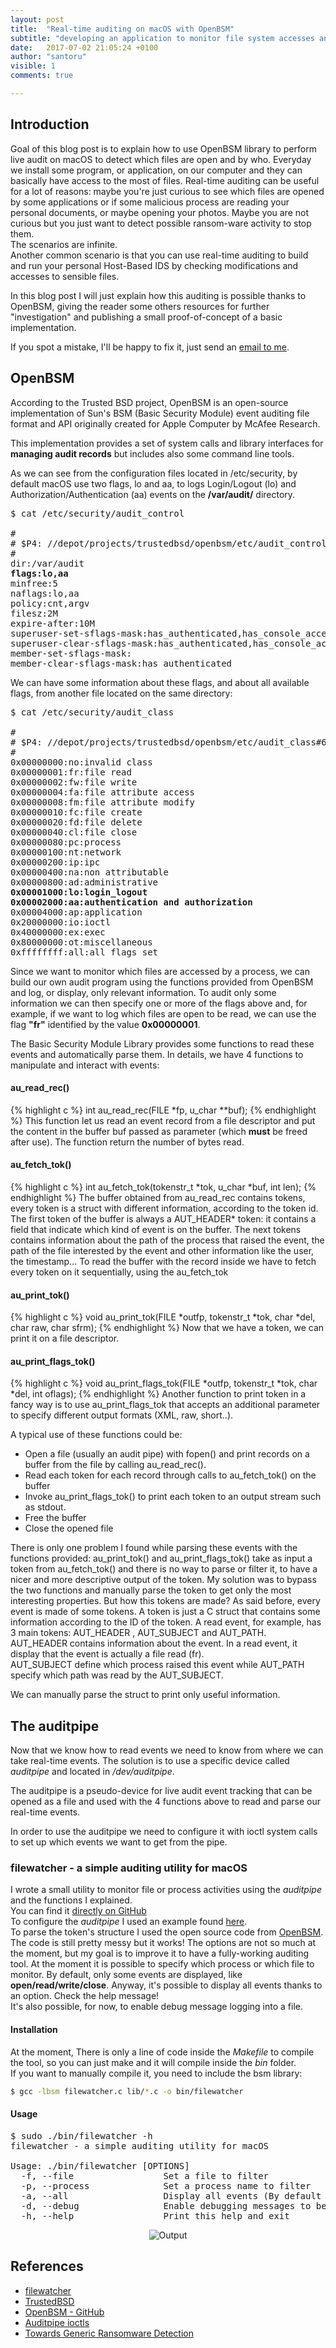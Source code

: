 ```yaml
---
layout: post
title:  "Real-time auditing on macOS with OpenBSM"
subtitle: "developing an application to monitor file system accesses and activities for every application"
date:   2017-07-02 21:05:24 +0100
author: "santoru"
visible: 1
comments: true

---
```


## Introduction
Goal of this blog post is to explain how to use OpenBSM library to perform live audit on macOS to detect which files are open and by who.
Everyday we install some program, or application, on our computer and they can basically have access to the most of files.
Real-time auditing can be useful for a lot of reasons: maybe you're just curious to see which files are opened by some applications or if some malicious process are reading your personal documents, or maybe opening your photos. Maybe you are not curious but you just want to detect possible ransom-ware activity to stop them.<br/>
The scenarios are infinite.<br/>
Another common scenario is that you can use real-time auditing to build and run your personal Host-Based IDS by checking  modifications and accesses to sensible files.

In this blog post I will just explain how this auditing is possible thanks to OpenBSM, giving the reader some others resources for further "investigation" and publishing a small proof-of-concept of a basic implementation.

If you spot a mistake, I'll be happy to fix it, just send an [email to me](mailto:santoru@pm.me).


## OpenBSM
According to the Trusted BSD project, OpenBSM is an open-source implementation of Sun's BSM (Basic Security Module) event auditing file format and API originally created for Apple Computer by McAfee Research.

This implementation provides a set of system calls and library interfaces for **managing audit records** but includes also some command line tools.

As we can see from the configuration files located in <span class="mon">/etc/security</span>, by default macOS use two flags, <span class="mon">lo</span> and <span class="mon">aa</span>, to logs Login/Logout (lo) and Authorization/Authentication (aa) events on the <span class="mon">**/var/audit/**</span> directory.

<pre class="highlight">
$ cat /etc/security/audit_control

#
# $P4: //depot/projects/trustedbsd/openbsm/etc/audit_control#8 $
#
dir:/var/audit
<b>flags:lo,aa</b>
minfree:5
naflags:lo,aa
policy:cnt,argv
filesz:2M
expire-after:10M
superuser-set-sflags-mask:has_authenticated,has_console_access
superuser-clear-sflags-mask:has_authenticated,has_console_access
member-set-sflags-mask:
member-clear-sflags-mask:has_authenticated
</pre>

We can have some information about these flags, and about all available flags, from another file located on the same directory:

<pre class="highlight">
$ cat /etc/security/audit_class

#
# $P4: //depot/projects/trustedbsd/openbsm/etc/audit_class#6 $
#
0x00000000:no:invalid class
0x00000001:fr:file read
0x00000002:fw:file write
0x00000004:fa:file attribute access
0x00000008:fm:file attribute modify
0x00000010:fc:file create
0x00000020:fd:file delete
0x00000040:cl:file close
0x00000080:pc:process
0x00000100:nt:network
0x00000200:ip:ipc
0x00000400:na:non attributable
0x00000800:ad:administrative
<b>0x00001000:lo:login_logout
0x00002000:aa:authentication and authorization</b>
0x00004000:ap:application
0x20000000:io:ioctl
0x40000000:ex:exec
0x80000000:ot:miscellaneous
0xffffffff:all:all flags set
</pre>


Since we want to monitor which files are accessed by a process, we can build our own audit program using the functions provided from OpenBSM and log, or display, only relevant information.
To audit only some information we can then specify one or more of the flags above and, for example, if we want to log which files are open to be read, we can use the flag **"fr"** identified by the value **0x00000001**.

The Basic Security Module Library provides some functions to read these events and automatically parse them.
In details, we have 4 functions to manipulate and interact with events:
#### au_read_rec()

{% highlight c %}
int au_read_rec(FILE *fp, u_char **buf);
{% endhighlight %}
This function let us read an event record from a file descriptor and put the content in the buffer <span class="mon">buf</span> passed as parameter (which **must** be freed after use).
The function return the number of bytes read.

#### au_fetch_tok()

{% highlight c %}
int au_fetch_tok(tokenstr_t *tok, u_char *buf, int len);
{% endhighlight %}
The buffer obtained from <span class="mon">au_read_rec</span> contains tokens, every token is a struct with different information, according to the token id.
The first token of the buffer is always a <span class="mon">AUT_HEADER\*</span> token: it contains a field that indicate which kind of event is on the buffer. The next tokens contains information about the path of the process that raised the event, the path of the file interested by the event and other information like the user, the timestamp...
To read the buffer with the record inside we have to fetch every token on it sequentially, using the <span class="mon">au_fetch_tok</span>

#### au_print_tok()

{% highlight c %}
void au_print_tok(FILE *outfp, tokenstr_t *tok, char *del, char raw, char sfrm);
{% endhighlight %}
Now that we have a token, we can print it on a  file descriptor.

#### au_print_flags_tok()

{% highlight c %}
void au_print_flags_tok(FILE *outfp, tokenstr_t *tok, char *del, int oflags);
{% endhighlight %}
Another function to print token in a fancy way is to use <span class="mon">au_print_flags_tok</span> that accepts an additional parameter to specify different output formats (XML, raw, short..).

A typical use of these functions could be:
- Open a file (usually an audit pipe) with <span class="mon">fopen()</span> and print records on a buffer from the file by calling <span class="mon">au_read_rec()</span>.
- Read each token for each record through calls to <span class="mon">au_fetch_tok()</span> on the buffer
- Invoke <span class="mon">au_print_flags_tok()</span> to print each token to an output stream such as stdout.
- Free the buffer
- Close the opened file


There is only one problem I found while parsing these events with the functions provided: <span class="mon">au_print_tok()</span> and <span class="mon">au_print_flags_tok()</span> take as input a token from <span class="mon">au_fetch_tok()</span> and there is no way to parse or filter it, to have a nicer and more descriptive output of the token.
My solution was to bypass the two functions and manually parse the token to get only the most interesting properties. But how this tokens are made?
As said before, every event is made of some tokens. A token is just a C struct that contains some information according to the ID of the token.
A read event, for example, has 3 main tokens: <span class="mon">AUT_HEADER</span> , <span class="mon">AUT_SUBJECT</span> and <span class="mon">AUT_PATH</span>.<br/>
<span class="mon">AUT_HEADER</span> contains information about the event. In a read event, it display that the event is actually a file read (fr).<br/>
<span class="mon">AUT_SUBJECT</span> define which process raised this event while <span class="mon">AUT_PATH</span> specify which path was read by the <span class="mon">AUT_SUBJECT</span>.

We can manually parse the struct to print only useful information.

## The auditpipe
Now that we know how to read events we need to know from where we can take real-time events.
The solution is to use a specific device called <i>auditpipe</i> and located in <i>/dev/auditpipe</i>.

The auditpipe is a pseudo-device for live audit event tracking that can be opened as a file and used with the 4 functions above to read and parse our real-time events.

In order to use the auditpipe we need to configure it with <span class="mon">ioctl</span> system calls to set up which events we want to get from the pipe.<br />

### filewatcher - a simple auditing utility for macOS
I wrote a small utility to monitor file or process activities using the <i>auditpipe</i> and the functions I explained.<br/>
You can find it <a href="https://github.com/santoru/filewatcher" target="_blank">directly on GitHub</a><br/>
To configure the <i>auditpipe</i> I used an example found <a href="https://github.com/ashish-gehani/SPADE/blob/master/src/spade/reporter/spadeOpenBSM.c" target="_blank">here</a>.<br/> To parse the token's structure I used the open source code from <a href="https://github.com/openbsm/bsmtrace/blob/master/bsm.c" target="_blank">OpenBSM</a>.<br/>
The code is still pretty messy but it works!
The options are not so much at the moment, but my goal is to improve it to have a fully-working auditing tool.
At the moment it is possible to specify which process or which file to monitor.
By default, only some events are displayed, like **open/read/write/close**. Anyway, it's possible to display all events thanks to an option. Check the help message!<br/>
It's also possible, for now, to enable debug message logging into a file.

#### Installation
At the moment, There is only a line of code inside the <i>Makefile</i> to compile the tool, so you can just <span class="mon">make</span> and it will compile inside the <i>bin</i> folder.<br/>
If you want to manually compile it, you need to include the bsm library:
```bash
$ gcc -lbsm filewatcher.c lib/*.c -o bin/filewatcher
```


#### Usage
<pre class="highlight">
$ sudo ./bin/filewatcher -h
filewatcher - a simple auditing utility for macOS

Usage: ./bin/filewatcher [OPTIONS]
  -f, --file                 Set a file to filter
  -p, --process              Set a process name to filter
  -a, --all                  Display all events (By default only basic events like open/read/write are displayed)
  -d, --debug                Enable debugging messages to be saved into a file
  -h, --help                 Print this help and exit
</pre>
<p align="center">
<img src="/img/filewatcher/screenshotsmall.png" alt="Output" />

</p>


## References
- <a href="https://github.com/santoru/filewatcher" target="_blank">filewatcher</a>
- <a href="http://www.trustedbsd.org/" target="_blank">TrustedBSD</a>
- <a href="https://github.com/openbsm/openbsm" target="_blank">OpenBSM - GitHub</a>
- <a href="https://www.freebsd.org/cgi/man.cgi?query=auditpipe" target="_blank">Auditpipe ioctls</a>
- <a href="https://objective-see.com/blog/blog_0x0F.html" target="_blank">Towards Generic Ransomware Detection</a>

